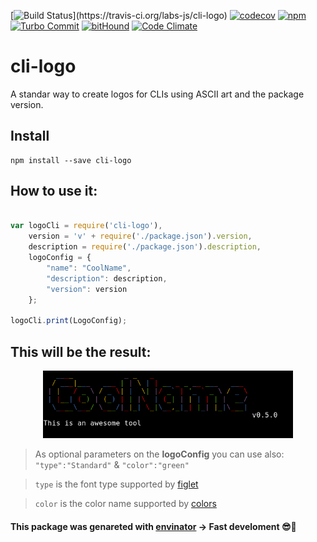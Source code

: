 [![Build Status](https://travis-ci.org/labs-js/cli-logo.svg?)](https://travis-ci.org/labs-js/cli-logo)
[![codecov](https://codecov.io/gh/labs-js/cli-logo/branch/master/graph/badge.svg)](https://codecov.io/gh/labs-js/cli-logo)
[![npm](https://img.shields.io/npm/v/cli-logo.svg?style=flat)](https://www.npmjs.com/package/cli-logo)
[![Turbo Commit](https://img.shields.io/badge/Turbo_Commit-on-3DD1F2.svg)](https://github.com/labs-js/turbo-git/blob/master/CONVENTION.md)
[![bitHound](https://www.bithound.io/github/labs-js/cli-logo/badges/score.svg)](https://www.bithound.io/github/labs-js/cli-logo)
[![Code Climate](https://codeclimate.com/github/labs-js/cli-logo/badges/gpa.svg)](https://codeclimate.com/github/labs-js/cli-logo)

# cli-logo

A standar way to create logos for CLIs using ASCII art and the package version.

## Install
```
npm install --save cli-logo
```


## How to use it:

```javascript

var logoCli = require('cli-logo'),
    version = 'v' + require('./package.json').version,
    description = require('./package.json').description,
    logoConfig = {
        "name": "CoolName",
        "description": description,
        "version": version
    };

logoCli.print(LogoConfig);

```

## This will be the result:

<p align="center">
  <img src="./preview.png" width="400"/>
</p>


> As optional parameters on the **logoConfig** you can use also: `"type":"Standard"` & `"color":"green"`

> `type` is the font type supported by [figlet](https://www.npmjs.com/package/figlet)

> `color` is the color name supported by [colors](https://www.npmjs.com/package/colors)


#### This package was genareted with [envinator](https://github.com/sfabrizio/envinator) -> Fast develoment 😎🙌

